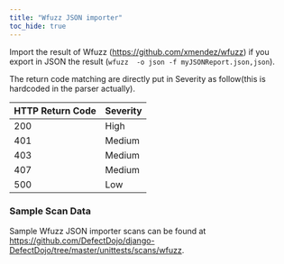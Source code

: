 ```yaml
---
title: "Wfuzz JSON importer"
toc_hide: true
---
```

Import the result of Wfuzz (https://github.com/xmendez/wfuzz) if you export in JSON the result (`wfuzz  -o json -f myJSONReport.json,json`).

The return code matching are directly put in Severity as follow(this is hardcoded in the parser actually).

HTTP Return Code | Severity
-----------------|---------
200              |  High
401              |  Medium
403              |  Medium
407              |  Medium
500              |  Low
### Sample Scan Data
Sample Wfuzz JSON importer scans can be found at https://github.com/DefectDojo/django-DefectDojo/tree/master/unittests/scans/wfuzz.